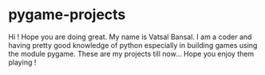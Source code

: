 # pygame-projects
Hi ! Hope you are doing great. My name is Vatsal Bansal. I am a coder and having pretty good knowledge of python especially in building games using the module pygame. These are my projects till now... Hope you enjoy them playing !
